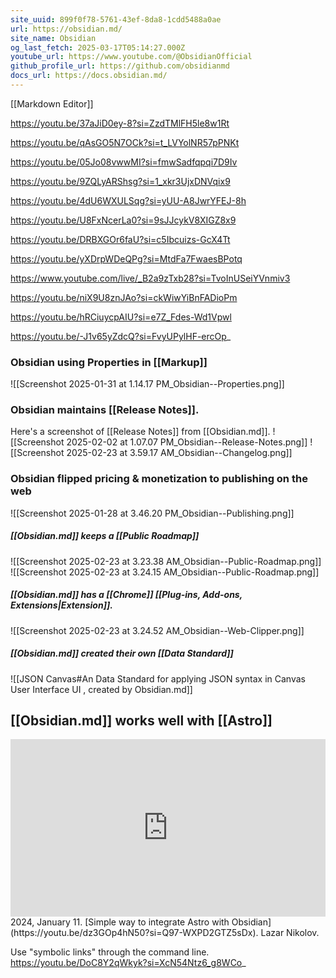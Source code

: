 ```yaml
---
site_uuid: 899f0f78-5761-43ef-8da8-1cdd5488a0ae
url: https://obsidian.md/
site_name: Obsidian
og_last_fetch: 2025-03-17T05:14:27.000Z
youtube_url: https://www.youtube.com/@ObsidianOfficial
github_profile_url: https://github.com/obsidianmd
docs_url: https://docs.obsidian.md/
---
```

[[Markdown Editor]]

https://youtu.be/37aJiD0ey-8?si=ZzdTMlFH5le8w1Rt

https://youtu.be/qAsGO5N7OCk?si=t_LVYolNR57pPNKt

https://youtu.be/05Jo08vwwMI?si=fmwSadfqpqi7D9Iv

https://youtu.be/9ZQLyARShsg?si=1_xkr3UjxDNVqix9

https://youtu.be/4dU6WXULSqg?si=yUU-A8JwrYFEJ-8h

https://youtu.be/U8FxNcerLa0?si=9sJJcykV8XIGZ8x9

https://youtu.be/DRBXGOr6faU?si=c5Ibcuizs-GcX4Tt

https://youtu.be/yXDrpWDeQPg?si=MtdFa7FwaesBPotq

https://www.youtube.com/live/_B2a9zTxb28?si=TvoInUSeiYVnmiv3

https://youtu.be/niX9U8znJAo?si=ckWiwYiBnFADioPm

https://youtu.be/hRCiuycpAIU?si=e7Z_Fdes-Wd1Vpwl

https://youtu.be/-J1v65yZdcQ?si=FvyUPylHF-ercOp_

### Obsidian using Properties in [[Markup]]
![[Screenshot 2025-01-31 at 1.14.17 PM_Obsidian--Properties.png]]
### Obsidian maintains [[Release Notes]].
Here's a screenshot of [[Release Notes]] from [[Obsidian.md]]. 
![[Screenshot 2025-02-02 at 1.07.07 PM_Obsidian--Release-Notes.png]]
![[Screenshot 2025-02-23 at 3.59.17 AM_Obsidian--Changelog.png]]
### Obsidian flipped pricing & monetization to publishing on the web
![[Screenshot 2025-01-28 at 3.46.20 PM_Obsidian--Publishing.png]]

##### [[Obsidian.md]] keeps a [[Public Roadmap]]

![[Screenshot 2025-02-23 at 3.23.38 AM_Obsidian--Public-Roadmap.png]]
![[Screenshot 2025-02-23 at 3.24.15 AM_Obsidian--Public-Roadmap.png]]
##### [[Obsidian.md]] has a [[Chrome]] [[Plug-ins,  Add-ons,  Extensions|Extension]].
![[Screenshot 2025-02-23 at 3.24.52 AM_Obsidian--Web-Clipper.png]]
##### [[Obsidian.md]] created their own [[Data Standard]]
![[JSON Canvas#An Data Standard for applying JSON syntax in Canvas User Interface UI , created by Obsidian.md]]

## [[Obsidian.md]] works well with [[Astro]]
<iframe 
  style="aspect-ratio:16/9;width:100%;height:auto" 
  src="https://www.youtube.com/embed/dz3GOp4hN50?si=Q97-WXPD2GTZ5sDx" 
  title="YouTube video player" 
  frameborder="0" 
  allow="accelerometer; autoplay; clipboard-write; encrypted-media; gyroscope; picture-in-picture; web-share" 
  referrerpolicy="strict-origin-when-cross-origin" 
  allowfullscreen
></iframe>
2024, January 11. [Simple way to integrate Astro with Obsidian](https://youtu.be/dz3GOp4hN50?si=Q97-WXPD2GTZ5sDx). Lazar Nikolov.

Use "symbolic links" through the command line.  
https://youtu.be/DoC8Y2qWkyk?si=XcN54Ntz6_g8WCo_